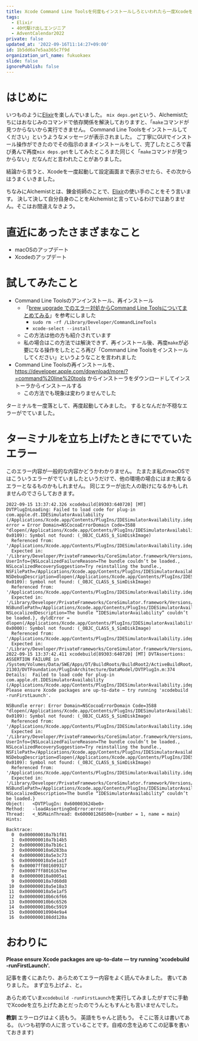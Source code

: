 ```yaml
---
title: Xcode Command Line Toolsを何度もインストールしろといわれたら一度Xcodeを立ち上げてみるといいかもしれません
tags:
  - Elixir
  - 40代駆け出しエンジニア
  - AdventCalendar2022
private: false
updated_at: '2022-09-16T11:14:27+09:00'
id: 1b5dd6a7e5aa365c7f9d
organization_url_name: fukuokaex
slide: false
ignorePublish: false
---
```

# はじめに

いつものように[Elixir](https://elixir-lang.org/)を楽しんでいました。
`mix deps.get`という、Alchemistたちにはおなじみのコマンドで依存関係を解決しておりますと、「`make`コマンドが見つからないから実行できません。 Command Line Toolsをインストールしてください」というようなメッセージが表示されました。
ご丁寧にGUIでインストール操作ができたのでその指示のままインストールをして、完了したところで喜び勇んで再度`mix deps.get`をしてみたところまた同じく「`make`コマンドが見つからない」だなんだと言われたことがありました。

結論から言うと、Xcodeを一度起動して設定画面まで表示させたら、その次からはうまくいきました。

ちなみにAlchemistとは、錬金術師のことで、[Elixir](https://elixir-lang.org/)の使い手のことをそう言います。
決して決して自分自身のことをAlchemistと言っているわけではありません。そこはお間違えなきよう。

# 直近にあったさまざまなこと

- macOSのアップデート
- Xcodeのアップデート

# 試してみたこと

- Command Line Toolsのアンインストール、再インストール
    - 「[brew upgrade でのエラー対処からCommand Line Toolsについてまとめてみる](https://techracho.bpsinc.jp/wingdoor/2021_04_09/104821)」を参考にしました
        - `sudo rm -rf /Library/Developer/CommandLineTools`
        - `xcode-select --install`
    - この方法は他の方も紹介されています
    - 私の場合はこの方法では解決できず、再インストール後、再度`make`が必要になる操作をしたところ再び「Command Line Toolsをインストールしてください」というようなことを言われました
- Command Line Toolsの再インストールを、 https://developer.apple.com/download/more/?=command%20line%20tools からインストーラをダウンロードしてインストーラからインストールする
    - この方法でも現象は変わりませんでした

ターミナルを一度落として、再度起動してみました。
するとなんだか不穏なエラーがでていました。


# ターミナルを立ち上げたときにでていたエラー

このエラー内容が一般的な内容かどうかわかりません。
たまたま私のmacOSではこういうエラーがでていましたというだけで、他の環境の場合にはまた異なるエラーとなるものかもしれません。
同じエラーが出た人の助けになるかもしれませんのでさらしておきます。

```
2022-09-15 13:37:42.326 xcodebuild[89303:640720] [MT] DVTPlugInLoading: Failed to load code for plug-in com.apple.dt.IDESimulatorAvailability (/Applications/Xcode.app/Contents/PlugIns/IDESimulatorAvailability.ideplugin), error = Error Domain=NSCocoaErrorDomain Code=3588 "dlopen(/Applications/Xcode.app/Contents/PlugIns/IDESimulatorAvailability.ideplugin/Contents/MacOS/IDESimulatorAvailability, 0x0109): Symbol not found: (_OBJC_CLASS_$_SimDiskImage)
  Referenced from: '/Applications/Xcode.app/Contents/PlugIns/IDESimulatorAvailability.ideplugin/Contents/MacOS/IDESimulatorAvailability'
  Expected in: '/Library/Developer/PrivateFrameworks/CoreSimulator.framework/Versions/A/CoreSimulator'" UserInfo={NSLocalizedFailureReason=The bundle couldn’t be loaded., NSLocalizedRecoverySuggestion=Try reinstalling the bundle., NSFilePath=/Applications/Xcode.app/Contents/PlugIns/IDESimulatorAvailability.ideplugin/Contents/MacOS/IDESimulatorAvailability, NSDebugDescription=dlopen(/Applications/Xcode.app/Contents/PlugIns/IDESimulatorAvailability.ideplugin/Contents/MacOS/IDESimulatorAvailability, 0x0109): Symbol not found: (_OBJC_CLASS_$_SimDiskImage)
  Referenced from: '/Applications/Xcode.app/Contents/PlugIns/IDESimulatorAvailability.ideplugin/Contents/MacOS/IDESimulatorAvailability'
  Expected in: '/Library/Developer/PrivateFrameworks/CoreSimulator.framework/Versions/A/CoreSimulator', NSBundlePath=/Applications/Xcode.app/Contents/PlugIns/IDESimulatorAvailability.ideplugin, NSLocalizedDescription=The bundle “IDESimulatorAvailability” couldn’t be loaded.}, dyldError = dlopen(/Applications/Xcode.app/Contents/PlugIns/IDESimulatorAvailability.ideplugin/Contents/MacOS/IDESimulatorAvailability, 0x0000): Symbol not found: (_OBJC_CLASS_$_SimDiskImage)
  Referenced from: '/Applications/Xcode.app/Contents/PlugIns/IDESimulatorAvailability.ideplugin/Contents/MacOS/IDESimulatorAvailability'
  Expected in: '/Library/Developer/PrivateFrameworks/CoreSimulator.framework/Versions/A/CoreSimulator'
2022-09-15 13:37:42.411 xcodebuild[89303:640720] [MT] DVTAssertions: ASSERTION FAILURE in /System/Volumes/Data/SWE/Apps/DT/BuildRoots/BuildRoot2/ActiveBuildRoot/Library/Caches/com.apple.xbs/Sources/DVTFrameworks/DVTFrameworks-21303/DVTFoundation/PlugInArchitecture/DataModel/DVTPlugIn.m:374
Details:  Failed to load code for plug-in com.apple.dt.IDESimulatorAvailability (/Applications/Xcode.app/Contents/PlugIns/IDESimulatorAvailability.ideplugin)
Please ensure Xcode packages are up-to-date — try running 'xcodebuild -runFirstLaunch'.

NSBundle error: Error Domain=NSCocoaErrorDomain Code=3588 "dlopen(/Applications/Xcode.app/Contents/PlugIns/IDESimulatorAvailability.ideplugin/Contents/MacOS/IDESimulatorAvailability, 0x0109): Symbol not found: (_OBJC_CLASS_$_SimDiskImage)
  Referenced from: '/Applications/Xcode.app/Contents/PlugIns/IDESimulatorAvailability.ideplugin/Contents/MacOS/IDESimulatorAvailability'
  Expected in: '/Library/Developer/PrivateFrameworks/CoreSimulator.framework/Versions/A/CoreSimulator'" UserInfo={NSLocalizedFailureReason=The bundle couldn’t be loaded., NSLocalizedRecoverySuggestion=Try reinstalling the bundle., NSFilePath=/Applications/Xcode.app/Contents/PlugIns/IDESimulatorAvailability.ideplugin/Contents/MacOS/IDESimulatorAvailability, NSDebugDescription=dlopen(/Applications/Xcode.app/Contents/PlugIns/IDESimulatorAvailability.ideplugin/Contents/MacOS/IDESimulatorAvailability, 0x0109): Symbol not found: (_OBJC_CLASS_$_SimDiskImage)
  Referenced from: '/Applications/Xcode.app/Contents/PlugIns/IDESimulatorAvailability.ideplugin/Contents/MacOS/IDESimulatorAvailability'
  Expected in: '/Library/Developer/PrivateFrameworks/CoreSimulator.framework/Versions/A/CoreSimulator', NSBundlePath=/Applications/Xcode.app/Contents/PlugIns/IDESimulatorAvailability.ideplugin, NSLocalizedDescription=The bundle “IDESimulatorAvailability” couldn’t be loaded.}
Object:   <DVTPlugIn: 0x600003624be0>
Method:   -loadAssertingOnError:error:
Thread:   <_NSMainThread: 0x600001268500>{number = 1, name = main}
Hints: 

Backtrace:
  0  0x000000010a7b1f81
  1  0x000000010a7b14b5
  2  0x000000010a7b16c1
  3  0x000000010a6283ba
  4  0x000000010a5e3c73
  5  0x000000010a5e1a1f
  6  0x00007ff801609317
  7  0x00007ff8016167ee
  8  0x000000010a8005a1
  9  0x000000010a7d60d8
 10  0x000000010a5e18a3
 11  0x000000010a5e1af5
 12  0x000000010b6c6f66
 13  0x000000010b6c6526
 14  0x000000010b6c5919
 15  0x000000010904e9a4
 16  0x0000000108dd120a
```

# おわりに

**Please ensure Xcode packages are up-to-date — try running 'xcodebuild -runFirstLaunch'.**

記事を書くにあたり、あらためてエラー内容をよく読んでみました。
書いてありました。
まず立ち上げよ、と。

あらためていま`xcodebuild -runFirstLaunch`を実行してみましたがすでに手動でXcodeを立ち上げたあとだったのでうんともすんとも言いませんでした。

**教訓**
エラーログはよく読もう。
英語をちゃんと読もう。
そこに答えは書いてある。
(いつも初学の人に言っていることです。自戒の念を込めてこの記事を書いておきます)
